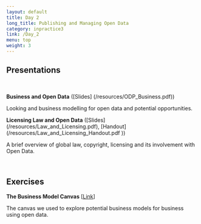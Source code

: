 ```yaml
---
layout: default
title: Day 2
long_title: Publishing and Managing Open Data
category: inpractice3
link: /Day_2
menu: top
weight: 3
---
```


## **Presentations**
<br>

**Business and Open Data** ([Slides] (/resources/ODP_Business.pdf))

Looking and business modelling for open data and potential opportunities.

**Licensing Law and Open Data** ([Slides] (/resources/Law_and_Licensing.pdf), [Handout] (/resources/Law_and_Licensing_Handout.pdf ))

A brief overview of global law, copyright, licensing and its involvement with Open Data.

<br>

## **Exercises**
**The Business Model Canvas** \[[Link](http://www.businessmodelgeneration.com/canvas)\]

The canvas we used to explore potential business models for business using open data.
